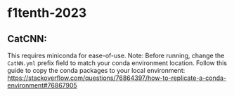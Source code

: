 # f1tenth-2023

## CatCNN:
This requires miniconda for ease-of-use.
Note: Before running, change the `CatNN.yml` prefix field to match your conda environment location.
Follow this guide to copy the conda packages to your local environment: https://stackoverflow.com/questions/76864397/how-to-replicate-a-conda-environment#76867905 
